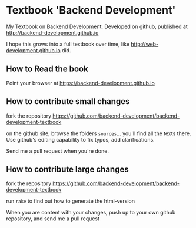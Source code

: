 # Textbook 'Backend Development'

My Textbook on Backend Development. Developed on github, published at
http://backend-development.github.io

I hope this grows into a full textbook over time,
like http://web-development.github.io did.


## How to Read the book

Point your browser at
https://backend-development.github.io


## How to contribute small changes

fork the repository 
https://github.com/backend-development/backend-development-textbook

on the github site, browse the folders `sources`... you'll find
all the texts there.  Use github's editing capability to fix
typos, add clarifications.

Send me a pull request when you're done.

## How to contribute large changes

fork the repository 
https://github.com/backend-development/backend-development-textbook

run `rake` to find out how to generate the html-version

When you are content with your changes, push up to your own github repository,
and send me a pull request
